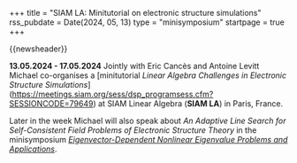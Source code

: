 +++
title       = "SIAM LA: Minitutorial on electronic structure simulations"
rss_pubdate = Date(2024, 05, 13)
type        = "minisymposium"
startpage   = true
+++

{{newsheader}}

**13.05.2024 - 17.05.2024**
Jointly with Eric Cancès and Antoine Levitt
Michael co-organises a
[minitutorial *Linear Algebra Challenges in Electronic Structure Simulations*]
(https://meetings.siam.org/sess/dsp_programsess.cfm?SESSIONCODE=79649)
at SIAM Linear Algebra (**SIAM LA**) in Paris, France.

Later in the week Michael will also speak about
*An Adaptive Line Search for Self-Consistent Field Problems of Electronic Structure Theory*
in the minisymposium [*Eigenvector-Dependent Nonlinear Eigenvalue Problems and Applications*](https://meetings.siam.org/sess/dsp_programsess.cfm?SESSIONCODE=78744).
